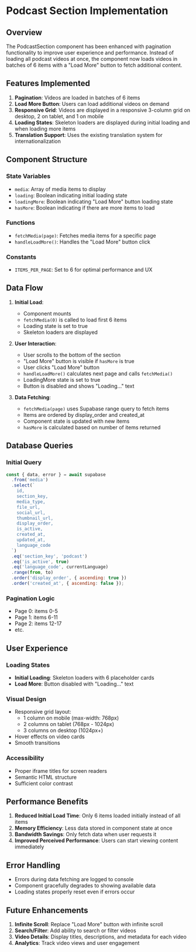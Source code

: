 # Podcast Section Implementation

## Overview

The PodcastSection component has been enhanced with pagination functionality to improve user experience and performance. Instead of loading all podcast videos at once, the component now loads videos in batches of 6 items with a "Load More" button to fetch additional content.

## Features Implemented

1. **Pagination**: Videos are loaded in batches of 6 items
2. **Load More Button**: Users can load additional videos on demand
3. **Responsive Grid**: Videos are displayed in a responsive 3-column grid on desktop, 2 on tablet, and 1 on mobile
4. **Loading States**: Skeleton loaders are displayed during initial loading and when loading more items
5. **Translation Support**: Uses the existing translation system for internationalization

## Component Structure

### State Variables
- `media`: Array of media items to display
- `loading`: Boolean indicating initial loading state
- `loadingMore`: Boolean indicating "Load More" button loading state
- `hasMore`: Boolean indicating if there are more items to load

### Functions
- `fetchMedia(page)`: Fetches media items for a specific page
- `handleLoadMore()`: Handles the "Load More" button click

### Constants
- `ITEMS_PER_PAGE`: Set to 6 for optimal performance and UX

## Data Flow

1. **Initial Load**:
   - Component mounts
   - `fetchMedia(0)` is called to load first 6 items
   - Loading state is set to true
   - Skeleton loaders are displayed

2. **User Interaction**:
   - User scrolls to the bottom of the section
   - "Load More" button is visible if `hasMore` is true
   - User clicks "Load More" button
   - `handleLoadMore()` calculates next page and calls `fetchMedia()`
   - LoadingMore state is set to true
   - Button is disabled and shows "Loading..." text

3. **Data Fetching**:
   - `fetchMedia(page)` uses Supabase range query to fetch items
   - Items are ordered by display_order and created_at
   - Component state is updated with new items
   - `hasMore` is calculated based on number of items returned

## Database Queries

### Initial Query
```javascript
const { data, error } = await supabase
  .from('media')
  .select(`
    id,
    section_key,
    media_type,
    file_url,
    social_url,
    thumbnail_url,
    display_order,
    is_active,
    created_at,
    updated_at,
    language_code
  `)
  .eq('section_key', 'podcast')
  .eq('is_active', true)
  .eq('language_code', currentLanguage)
  .range(from, to)
  .order('display_order', { ascending: true })
  .order('created_at', { ascending: false });
```

### Pagination Logic
- Page 0: items 0-5
- Page 1: items 6-11
- Page 2: items 12-17
- etc.

## User Experience

### Loading States
- **Initial Loading**: Skeleton loaders with 6 placeholder cards
- **Load More**: Button disabled with "Loading..." text

### Visual Design
- Responsive grid layout:
  - 1 column on mobile (max-width: 768px)
  - 2 columns on tablet (768px - 1024px)
  - 3 columns on desktop (1024px+)
- Hover effects on video cards
- Smooth transitions

### Accessibility
- Proper iframe titles for screen readers
- Semantic HTML structure
- Sufficient color contrast

## Performance Benefits

1. **Reduced Initial Load Time**: Only 6 items loaded initially instead of all items
2. **Memory Efficiency**: Less data stored in component state at once
3. **Bandwidth Savings**: Only fetch data when user requests it
4. **Improved Perceived Performance**: Users can start viewing content immediately

## Error Handling

- Errors during data fetching are logged to console
- Component gracefully degrades to showing available data
- Loading states properly reset even if errors occur

## Future Enhancements

1. **Infinite Scroll**: Replace "Load More" button with infinite scroll
2. **Search/Filter**: Add ability to search or filter videos
3. **Video Details**: Display titles, descriptions, and metadata for each video
4. **Analytics**: Track video views and user engagement